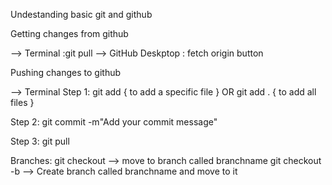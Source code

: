 Undestanding basic git and github 

Getting changes from github 

--> Terminal :git pull
--> GitHub Deskptop : fetch origin button 


Pushing changes to github

--> Terminal 
Step 1:
  git add <filename>  { to add a specific file }
  OR 
  git add . { to add all files }
  
Step 2:
  git commit -m"Add your commit message"
  
Step 3: 
  git pull
  
  
Branches: 
 git checkout <branchname> --> move to branch called branchname
 git checkout -b <branchname> --> Create branch called branchname and move to it 
